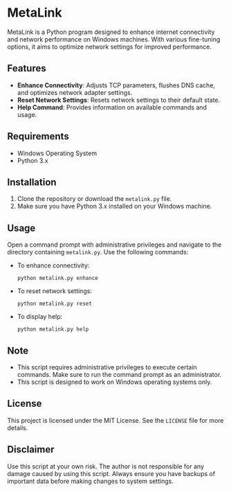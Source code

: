 # MetaLink

MetaLink is a Python program designed to enhance internet connectivity and network performance on Windows machines. With various fine-tuning options, it aims to optimize network settings for improved performance.

## Features

- **Enhance Connectivity**: Adjusts TCP parameters, flushes DNS cache, and optimizes network adapter settings.
- **Reset Network Settings**: Resets network settings to their default state.
- **Help Command**: Provides information on available commands and usage.

## Requirements

- Windows Operating System
- Python 3.x

## Installation

1. Clone the repository or download the `metalink.py` file.
2. Make sure you have Python 3.x installed on your Windows machine.

## Usage

Open a command prompt with administrative privileges and navigate to the directory containing `metalink.py`. Use the following commands:

- To enhance connectivity:
  ```shell
  python metalink.py enhance
  ```

- To reset network settings:
  ```shell
  python metalink.py reset
  ```

- To display help:
  ```shell
  python metalink.py help
  ```

## Note

- This script requires administrative privileges to execute certain commands. Make sure to run the command prompt as an administrator.
- This script is designed to work on Windows operating systems only.

## License

This project is licensed under the MIT License. See the `LICENSE` file for more details.

## Disclaimer

Use this script at your own risk. The author is not responsible for any damage caused by using this script. Always ensure you have backups of important data before making changes to system settings.